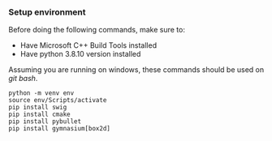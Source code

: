 
### Setup environment

Before doing the following commands, make sure to:
 - Have Microsoft C++ Build Tools installed
 - Have python 3.8.10 version installed

Assuming you are running on windows, these commands should be used on *git bash*. 
```Shell
python -m venv env
source env/Scripts/activate
pip install swig
pip install cmake
pip install pybullet
pip install gymnasium[box2d]
```
